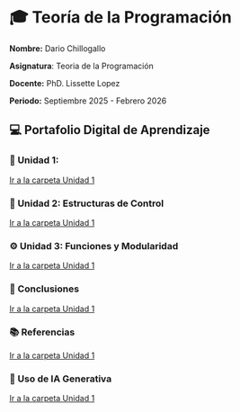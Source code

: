 # 🎓 Teoría de la Programación  
**Nombre:** Dario Chillogallo  

**Asignatura**: Teoria de la Programación  

**Docente:** PhD. Lissette Lopez  

**Periodo:** Septiembre 2025 - Febrero 2026  


## 💻 Portafolio Digital de Aprendizaje 

### 🧩 Unidad 1:
[Ir a la carpeta Unidad 1](unidad1.md)


### 🔢 Unidad 2: Estructuras de Control
[Ir a la carpeta Unidad 1](unidad1.md)

### ⚙️ Unidad 3: Funciones y Modularidad
[Ir a la carpeta Unidad 1](unidad1.md)


### 🧠 Conclusiones
[Ir a la carpeta Unidad 1](unidad1.md)


### 📚 Referencias
[Ir a la carpeta Unidad 1](unidad1.md)


### 🤖 Uso de IA Generativa
[Ir a la carpeta Unidad 1](unidad1.md)
